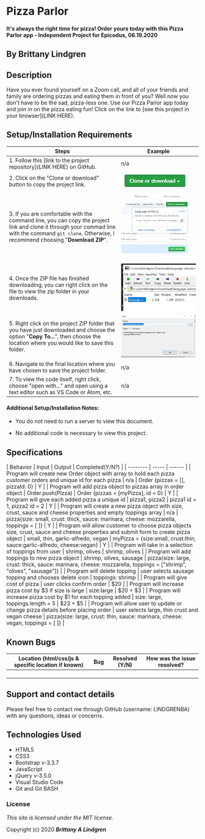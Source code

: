 # Pizza Parlor

#### It's always the right time for pizza! Order yours today with this Pizza Parlor app - Independent Project for Epicodus, 06.19.2020

## By Brittany Lindgren

## Description

Have you ever found yourself on a Zoom call, and all of your friends and family are ordering pizzas and eating them in front of you? Well now you don't have to be the sad, pizza-less one. Use our Pizza Parlor app today and join in on the pizza eating fun! Click on the link to [see this project in your browser](LINK HERE).

## Setup/Installation Requirements

| Steps | Example |
| -------- | ----- |
|  1. Follow this [link to the project repository](LINK HERE) on GitHub.   |  n/a  |    
|  2. Click on the "Clone or download" button to copy the project link.   |   ![Image of GitHub Clone or download button](img/readme/clone-download-button.PNG)   |   
|  3. If you are comfortable with the command line, you can copy the project link and clone it through your commad line with the command `git clone`. Otherwise, I recommend choosing "**Download ZIP**".   |   ![Download ZIP option on GitHub](img/readme/download-zip.PNG)  |   
|   4. Once the ZIP file has finished downloading, you can right click on the file to view the zip folder in your downloads.   |   ![ZIP folder in downloads](img/readme/zip-folder.PNG)  |   
|  5. Right click on the project ZIP folder that you have just downloaded and choose the option "**Copy To...**", then choose the location where you would like to save this folder.    |   ![Saving ZIP to new location with 'Copy To'](img/readme/copy-to.PNG)  |   
|  6. Navigate to the final location where you have chosen to save the project folder.   |   n/a  |   
|  7. To view the code itself, right click, choose "open with..." and open using a text editor such as VS Code or Atom, etc.   |  n/a   |   

#### Additional Setup/Installation Notes:

* You do not need to run a server to view this document.

* No additional code is necessary to view this project.   

## Specifications

| Behavior | Input | Output |  Completed(Y/N?)  |
| -------- | ----- | ------ |
|  Program will create new Order object with array to hold each pizza customer orders and unique id for each pizza  |  n/a  |  Order {pizzas = [], pizzaId: 0}  |  Y  |
|  Program will add pizza object to pizzas array in order object  |  Order.push(Pizza)  |  Order {pizzas = [myPizza], id = 0}  |  Y  |
|  Program will give each added pizza a unique id  |  pizza1, pizza2  |  pizza1 id = 1, pizza2 id = 2  |  Y  |
|  Program will create a new pizza object with size, crust, sauce and cheese properties and empty toppings array  |  n/a  |  pizza{size: small, crust: thick, sauce: marinara, cheese: mozzarella, toppings = [ ]}  |  Y  |
|  Program will allow customer to choose pizza objects size, crust, sauce and cheese properties and submit form to create pizza object  |  small, thin, garlic-alfredo, vegan  |  myPizza = {size:small, crust:thin, sauce:garlic-alfredo, cheese:vegan}  |  Y  |
|  Program will take in a selection of toppings from user  |  shrimp, olives  |  shrimp, olives  |
|  Program will add toppings to new pizza object  |  shrimp, olives, sausage  |   pizza{size: large, crust: thick, sauce: marinara, cheese: mozzarella, toppings = ["shrimp", "olives", "sausage"]}   |
|  Program will delete topping  |  user selects sausage topping and chooses delete icon  |  toppings: shrimp  |
|  Program will give cost of pizza  |  user clicks confirm order  |  $20  |
|  Program will increase pizza cost by $3 if size is large |  size:large  |  $20 + $3  |
|  Program will increase pizza cost by $1 for each topping added |  size: large, toppings.length = 5  |  $23 + $5  |
|  Program will allow user to update or change pizza details before placing order  |  user selects large, thin crust and vegan cheese  |  pizza{size: large, crust: thin, sauce: marinara, cheese: vegan, toppings = [ ]}  |

<!-- |     |     |     |
|     |     |     |
|     |     |     | -->

## Known Bugs

| Location (html/css/js & specific location if known) | Bug | Resolved (Y/N) |  How was the issue resolved?  |
| -------- | ----- | ------ | ------ |
|   |   |   |    |
|   |   |   |    |
|   |   |   |    |
|   |   |   |    |

## Support and contact details

Please feel free to contact me through GitHub (username: LINDGRENBA) with any questions, ideas or concerns.  

## Technologies Used

* HTML5
* CSS3
* Bootstrap v-3.3.7
* JavaScript
* jQuery v-3.5.0
* Visual Studio Code 
* Git and Git BASH 

### License

*This site is licensed under the MIT license.*

Copyright (c) 2020 **_Brittany A Lindgren_**